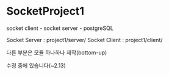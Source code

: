 # SocketProject1
socket client - socket server - postgreSQL




Socket Server : project1/server/
Socket Client : project1/client/

다른 부분은 모듈 하나하나 제작(bottom-up)



수정 중에 있습니다(~2.13)
